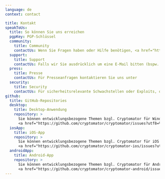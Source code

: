 ```yaml
---
language: de
context: contact

title: Kontakt
speakToUs:
  title: So können Sie uns erreichen
  pgpKey: PGP-Schlüssel
  community:
    title: Community
    contactUs: Wenn Sie Fragen haben oder Hilfe benötigen, <a href="https://community.cryptomator.org/" target="_blank">besuchen Sie bitte die Cryptomator Community</a>.
  support:
    title: Support
    contactUs: Falls wir Sie ausdrücklich um eine E-Mail bitten (bspw. zum Versenden einer <a href="https://community.cryptomator.org/t/where-is-the-log-file-located/24" target="_blank">Log-Datei</a>), erreichen Sie uns unter
  press:
    title: Presse
    contactUs: Für Presseanfragen kontaktieren Sie uns unter
  security:
    title: Security
    contactUs: Für sicherheitsrelevante Schwachstellen oder Exploits, die <a href="https://github.com/cryptomator/cryptomator/labels/type%3Asecurity-issue" target="_blank">noch nicht berichtet wurden</a>, schreiben Sie an
github:
  title: GitHub-Repositories
  desktop:
    title: Desktop-Anwendung
    repository: >
      Sie können entwicklungsbezogene Themen bzgl. Cryptomator für Windows, Mac und Linux in der
      <a href="https://github.com/cryptomator/cryptomator/issues?utf8=%E2%9C%93&q=is%3Aissue" target="_blank">Cryptomator Issues-Liste</a> finden.
  iosApp:
    title: iOS-App
    repository: >
      Sie können entwicklungsbezogene Themen bzgl. Cryptomator für iOS in der
      <a href="https://github.com/cryptomator/cryptomator-ios/issues?utf8=%E2%9C%93&q=is%3Aissue" target="_blank">Cryptomator für iOS Issues-Liste</a> finden.
  androidApp:
    title: Android-App
    repository: >
      Sie können entwicklungsbezogene Themen bzgl. Cryptomator für Android in der
      <a href="https://github.com/cryptomator/cryptomator-android/issues?utf8=%E2%9C%93&q=is%3Aissue" target="_blank">Cryptomator für Android Issues-Liste</a> finden.
---
```


